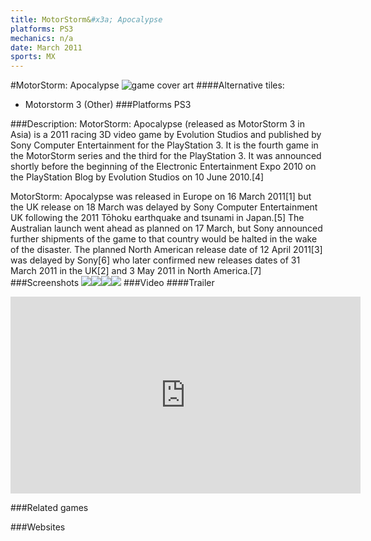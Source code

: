 ```yaml
---
title: MotorStorm&#x3a; Apocalypse
platforms: PS3
mechanics: n/a
date: March 2011
sports: MX
---
```

#MotorStorm: Apocalypse
![game cover art](//images.igdb.com/igdb/image/upload/t_cover_big/xvghrnjjhtt5zpcvvaox.jpg "Logo Title Text 1")
####Alternative tiles:
* Motorstorm 3 (Other)
###Platforms
PS3

###Description:
MotorStorm: Apocalypse (released as MotorStorm 3 in Asia) is a 2011 racing 3D video game by Evolution Studios and published by Sony Computer Entertainment for the PlayStation 3. It is the fourth game in the MotorStorm series and the third for the PlayStation 3. It was announced shortly before the beginning of the Electronic Entertainment Expo 2010 on the PlayStation Blog by Evolution Studios on 10 June 2010.[4] 
 
MotorStorm: Apocalypse was released in Europe on 16 March 2011[1] but the UK release on 18 March was delayed by Sony Computer Entertainment UK following the 2011 Tōhoku earthquake and tsunami in Japan.[5] The Australian launch went ahead as planned on 17 March, but Sony announced further shipments of the game to that country would be halted in the wake of the disaster. The planned North American release date of 12 April 2011[3] was delayed by Sony[6] who later confirmed new releases dates of 31 March 2011 in the UK[2] and 3 May 2011 in North America.[7]
###Screenshots
<a target="_blank" rel="noopener noreferrer" href="//images.igdb.com/igdb/image/upload/t_cover_big/wndgyhtpkgbezhctxkdf.jpg"><img src="//images.igdb.com/igdb/image/upload/t_thumb/wndgyhtpkgbezhctxkdf.jpg"/></a><a target="_blank" rel="noopener noreferrer" href="//images.igdb.com/igdb/image/upload/t_cover_big/ernvezwgspeejrr56b8p.jpg"><img src="//images.igdb.com/igdb/image/upload/t_thumb/ernvezwgspeejrr56b8p.jpg"/></a><a target="_blank" rel="noopener noreferrer" href="//images.igdb.com/igdb/image/upload/t_cover_big/lqwzyktrb4uen0x40hdj.jpg"><img src="//images.igdb.com/igdb/image/upload/t_thumb/lqwzyktrb4uen0x40hdj.jpg"/></a><a target="_blank" rel="noopener noreferrer" href="//images.igdb.com/igdb/image/upload/t_cover_big/mynhiwwhznv7bj0mlj9m.jpg"><img src="//images.igdb.com/igdb/image/upload/t_thumb/mynhiwwhznv7bj0mlj9m.jpg"/></a>
###Video
####Trailer

<iframe width="560" height="315" src="https://www.youtube.com/embed/1UKYtGHeBbU" frameborder="0" allowfullscreen></iframe>

###Related games

###Websites

